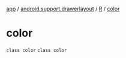 [app](../../../index.md) / [android.support.drawerlayout](../../index.md) / [R](../index.md) / [color](./index.md)

# color

`class color`
`class color`